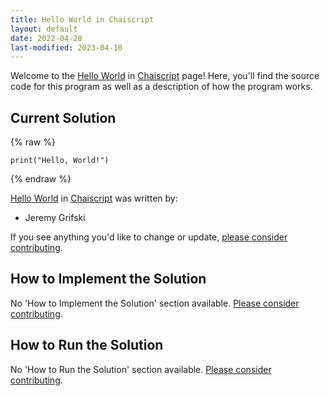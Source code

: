 ```yaml
---
title: Hello World in Chaiscript
layout: default
date: 2022-04-28
last-modified: 2023-04-10
---
```


Welcome to the [Hello World](https://sampleprograms.io/projects/hello-world) in [Chaiscript](https://sampleprograms.io/languages/chaiscript) page! Here, you'll find the source code for this program as well as a description of how the program works.

## Current Solution

{% raw %}

```chaiscript
print("Hello, World!")
```

{% endraw %}

[Hello World](https://sampleprograms.io/projects/hello-world) in [Chaiscript](https://sampleprograms.io/languages/chaiscript) was written by:

- Jeremy Grifski

If you see anything you'd like to change or update, [please consider contributing](https://github.com/TheRenegadeCoder/sample-programs).

## How to Implement the Solution

No 'How to Implement the Solution' section available. [Please consider contributing](https://github.com/TheRenegadeCoder/sample-programs-website).

## How to Run the Solution

No 'How to Run the Solution' section available. [Please consider contributing](https://github.com/TheRenegadeCoder/sample-programs-website).